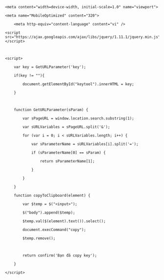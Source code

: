 <!DOCTYPE HTML>

<html>

<head>

   <meta http-equiv="content-type" content="text/html" />

   <meta name="author" content="Quyet" />

   <title>Web Key Free</title>

   <meta charset="utf-8">

    <meta content="width=device-width, initial-scale=1.0" name="viewport">

    <meta name="MobileOptimized" content="320">

        <meta http-equiv="content-language" content="vi" />

<meta name="copyright" content="Nguyễn Thế Quyết" />

<meta name="author" content="Nguyễn Thế Quyết" />

<meta name="robots" content="index, follow" />

<meta name="revisit-after" content="1 days" />

<meta http-equiv="content-language" content="vi" />

<meta property="og:type" content="website" />

<style>

    body { width:100%;

    height: 100%;

    background-image: url("background.jpg");

    background-position: center;

    background-size: 100% 100%;

    background-repeat: no-repeat;}



    

</head>



<body>

    

    <h1 style="color: rgb(204, 199, 221)" style = "font-family:Arial, Helvetica, sans-serif"></h1style>                              Web Và Tool Thuộc Quyền Của NQH 5.0 (Nguyễn Quang Huy)</h1>

    <h2 class="text-white mb-4"><span style="color: rgb(204, 199, 221)" class="d-block" style = "font-family:'Trebuchet MS', 'Lucida Sans Unicode', 'Lucida Grande', 'Lucida Sans', Arial, sans-serif">                Chúc Mừng Bạn Đã Vượt Key Thành Công!!!</span></h2>

    <h2 class="text-white mb-4"><span style="color: rgb(204, 199, 221)" class="d-block">                Cảm Ơn Bạn Đã Sử Dụng Tool Của Chúng Tôi Chúc Các Bạn Sử Dụng Tool Vui Vẻ</span></h2>

    <br>

    <br>

    <br>

    <br>

    <br>

    <br>

    <br>

    <br>

    <br>

    <br>

    <br>

    <br>

    <br>

    <br>

    <br>

    <br>

    <br>

    <br>

    <br>

    <br>

    <br>

    <br>

    <br>



   </div>





  <div class="form">

        <div>

            <h3 style="color: rgb(204, 199, 221)" align="center">CLICK VÀO Ô BÊN DƯỚI SẼ TỰ ĐỘNG SAO CHÉP KEY</h3><div><br /></div>

            <p>

                <button class="button" name="submit" onclick="copyToClipboard('#keytool')" type="submit">

                    <span id="keytool">BẠN CHƯA LẤY KEY</span>

                </button>

            </p>

        </div>

    </div>

    

<style>

.button {

    background-color: #4c56af;

    width: 100%;

    border: none;

    color: white;

    padding: 15px 32px;

    text-align: center;

    text-decoration: none;

    display: inline-block;

    font-size: 16px;

    border-radius: 15px;

    box-shadow: 2px 2px 20px rgba(0, 0, 0, 0.25),

            2px 2px 2px rgba(0, 0, 0, 0.25),

            inset 2px 2px 4px rgba(255, 255, 255, 0.5),

            inset 2px 2px 6px rgba(255, 255, 255, 0.2),

            inset -1px -1px 6px rgba(218, 218, 218, 0.75);

}

</style>    



    <script src="https://ajax.googleapis.com/ajax/libs/jquery/1.11.1/jquery.min.js"></script>

  

    <script>

      	var key = GetURLParameter('key');

      	if(key != ""){

	        document.getElementById("keytool").innerHTML = key;

        }

      

        function GetURLParameter(sParam) {

            var sPageURL = window.location.search.substring(1);

            var sURLVariables = sPageURL.split('&');

            for (var i = 0; i < sURLVariables.length; i++) {

                var sParameterName = sURLVariables[i].split('=');

                if (sParameterName[0] == sParam) {

                    return sParameterName[1];

                }

            }

        }

        function copyToClipboard(element) {

            var $temp = $("<input>");

            $("body").append($temp);

            $temp.val($(element).text()).select();

            document.execCommand("copy");

            $temp.remove();

            

            return confirm('Bạn đã copy key');

        }

    </script>

</body>

</html>
